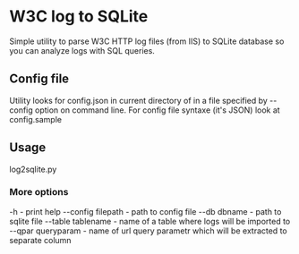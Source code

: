 # W3C log to SQLite

Simple utility to parse W3C HTTP log files (from IIS) to SQLite database so you can analyze logs with SQL queries.

## Config file
Utility looks for config.json in current directory of in a file specified by --config option on command line. For config file syntaxe (it's JSON) look at config.sample

## Usage
log2sqlite.py <list of log files>

### More options
-h - print help
--config filepath - path to config file
--db dbname - path to sqlite file
--table tablename - name of a table where logs will be imported to
--qpar queryparam - name of url query parametr which will be extracted to separate column
